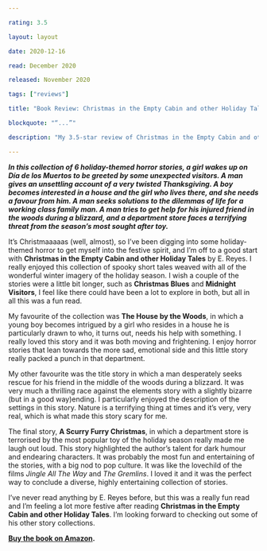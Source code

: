 ```yaml
---

rating: 3.5

layout: layout

date: 2020-12-16

read: December 2020

released: November 2020

tags: ["reviews"]

title: "Book Review: Christmas in the Empty Cabin and other Holiday Tales by E. Reyes"

blockquote: "“...”"

description: "My 3.5-star review of Christmas in the Empty Cabin and other Holiday Tales by E. Reyes.”"

---
```


***In this collection of 6 holiday-themed horror stories, a girl wakes up on Día de los Muertos to be greeted by some unexpected visitors. A man gives an unsettling account of a very twisted Thanksgiving. A boy becomes interested in a house and the girl who lives there, and she needs a favour from him. A man seeks solutions to the dilemmas of life for a working class family man. A man tries to get help for his injured friend in the woods during a blizzard, and a department store faces a terrifying threat from the season’s most sought after toy.***

It’s Christmaaaaas (well, almost), so I’ve been digging into some holiday-themed horror to get myself into the festive spirit, and I’m off to a good start with **Christmas in the Empty Cabin and other Holiday Tales** by E. Reyes. I really enjoyed this collection of spooky short tales weaved with all of the wonderful winter imagery of the holiday season.
I wish a couple of the stories were a little bit longer, such as **Christmas Blues** and **Midnight Visitors**, I feel like there could have been a lot to explore in both, but all in all this was a fun read.

My favourite of the collection was **The House by the Woods**, in which a young boy becomes intrigued by a girl who resides in a house he is particularly drawn to who, it turns out, needs his help with something. I really loved this story and it was both moving and frightening. I enjoy horror stories that lean towards the more sad, emotional side and this little story really packed a punch in that department.

My other favourite was the title story in which a man desperately seeks rescue for his friend in the middle of the woods during a blizzard. It was very much a thrilling race against the elements story with a slightly bizarre (but in a good way)ending. I particularly enjoyed the description of the settings in this story. Nature is a terrifying thing at times and it’s very, very real, which is what made this story scary for me.

The final story, **A Scurry Furry Christmas**, in which a department store is terrorised by the most popular toy of the holiday season really made me laugh out loud. This story highlighted the author’s talent for dark humour and endearing characters. It was probably the most fun and entertaining of the stories, with a big nod to pop culture. It was like the lovechild of the films *Jingle All The Way* and *The Gremlins*. I loved it and it was the perfect way to conclude a diverse, highly entertaining collection of stories.

I’ve never read anything by E. Reyes before, but this was a really fun read and I’m feeling a lot more festive after reading **Christmas in the Empty Cabin and other Holiday Tales**. I’m looking forward to checking out some of his other story collections.

**[Buy the book on Amazon](https://www.amazon.com/Christmas-Empty-Cabin-Other-Holiday/dp/B08M8PKCXC).**